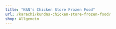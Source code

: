 ```yaml
---
title: "K&N's Chicken Store Frozen Food"
url: /karachi/kundns-chicken-store-frozen-food/
shop: Allgemein
---
```

